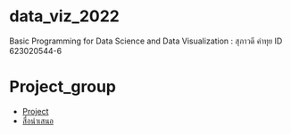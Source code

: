 # data_viz_2022
Basic Programming for Data Science and Data Visualization : สุภาวดี คำทุย ID 623020544-6


# Project_group
* [Project](https://github.com/SupawadeeKhamthuy/data_viz_2022/blob/main/Project_Datastudio.ipynb)
* [สื่อนำเสนอ](https://github.com/SupawadeeKhamthuy/data_viz_2022/blob/main/Project%20%E0%B8%81%E0%B8%A5%E0%B8%B8%E0%B9%88%E0%B8%A1%203rd.pdf)
